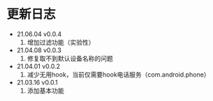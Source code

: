 # 更新日志
- 21.06.04 v0.0.4
  1. 增加过滤功能（实验性）
- 21.04.08 v0.0.3
  1. 修复取不到默认设备名称的问题
- 21.04.01 v0.0.2
  1. 减少无用hook，当前仅需要hook电话服务（com.android.phone）
- 21.03.16 v0.0.1
  1. 添加基本功能